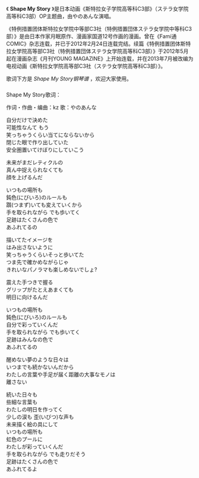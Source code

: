 

《 **Shape My Story** 》是日本动画《斯特拉女子学院高等科C3部》（ステラ女学院高等科C3部）OP主题曲，由やのあんな演唱。

  

《特例措置团体斯特拉女学院中等部C3社（特例措置団体ステラ女学院中等科C3部）》是由日本作家月眠原作、漫画家国道12号作画的漫画。曾在《Fami通COMIC》杂志连载，并已于2012年2月24日连载完结。续篇《特例措置团体斯特拉女学院高等部C3社（特例措置団体ステラ女学院高等科C3部）》于2012年5月起在漫画杂志《月刊YOUNG
MAGAZINE》上开始连载，并在2013年7月被改编为电视动画《斯特拉女学院高等部C3社（ステラ女学院高等科C3部）》。

  

歌词下方是 _Shape My Story钢琴谱_ ，欢迎大家使用。

###  
Shape My Story歌词：

作词・作曲・编曲：kz 歌：やのあんな  
  
  
自分だけで決めた  
可能性なんて もう  
笑っちゃうくらい当てにならないから  
閉じた眼で作り出していた  
安全圏置いてけぼりにしていこう

未来がまだレティクルの  
真ん中捉えられなくても  
顔を上げるんだ

いつもの場所も  
鈍色(にびいろ)のルールも  
躓(つまず)いても変えていくから  
手を取られながら でも歩いてく  
足跡はたくさんの色で  
あふれてるの

描いてたイメージを  
はみ出さないように  
笑っちゃうくらいそっと歩いてた  
つま先で確かめながらじゃ  
きれいなパノラマも楽しめないでしょ?

震えた手つきで握る  
グリップがたとえあまくても  
明日に向けるんだ

いつもの場所も  
鈍色(にびいろ)のルールも  
自分で彩っていくんだ  
手を取られながら でも歩いてく  
足跡はみんなの色で  
あふれてるの

醒めない夢のような日々は  
いつまでも続かないんだから  
わたしの言葉や手足が届く距離の大事なモノは  
離さない

続いた日々も  
些細な言葉も  
わたしの明日を作ってく  
少しの涙も 歪(いびつ)な声も  
未来描く絵の具にして  
いつもの場所も  
虹色のプールに  
わたしが彩っていくんだ  
手を取られながら でも走りだそう  
足跡はたくさんの色で  
あふれてるよ

